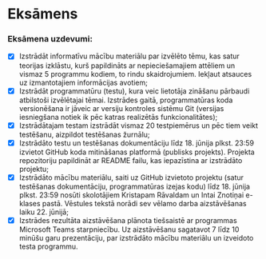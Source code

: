 # Eksāmens

### Eksāmena uzdevumi:
- [x] Izstrādāt informatīvu mācību materiālu par izvēlēto tēmu, kas satur teorijas izklāstu, kurš
papildināts ar nepieciešamajiem attēliem un vismaz 5 programmu kodiem, to rindu
skaidrojumiem. Iekļaut atsauces uz izmantotajiem informācijas avotiem;
- [x] Izstrādāt programmatūru (testu), kura veic lietotāja zināšanu pārbaudi atbilstoši izvēlētajai tēmai.
Izstrādes gaitā, programmatūras koda versionēšana ir jāveic ar versiju kontroles sistēmu Git
(versijas iesniegšana notiek ik pēc katras realizētās funkcionalitātes);
- [x] Izstrādātajam testam izstrādāt vismaz 20 testpiemērus un pēc tiem veikt testēšanu, aizpildot
testēšanas žurnālu;
- [x] Izstrādāto testu un testēšanas dokumentāciju līdz 18. jūnija plkst. 23:59 izvietot GitHub koda
mitināšanas platformā (publisks projekts). Projekta repozitoriju papildināt ar README failu, kas
iepazīstina ar izstrādāto projektu;
- [x] Izstrādāto mācību materiālu, saiti uz GitHub izvietoto projektu (satur testēšanas dokumentāciju,
programmatūras izejas kodu) līdz 18. jūnija plkst. 23:59 nosūti skolotājiem Kristapam
Rāvaldam un Intai Znotiņai e-klases pastā. Vēstules tekstā norādi sev vēlamo darba aizstāvēšanas
laiku 22. jūnijā;
- [x] Izstrādes rezultāta aizstāvēšana plānota tiešsaistē ar programmas Microsoft Teams starpniecību.
Uz aizstāvēšanu sagatavot 7 līdz 10 minūšu garu prezentāciju, par izstrādāto mācību materiālu un
izveidoto testa programmu.
